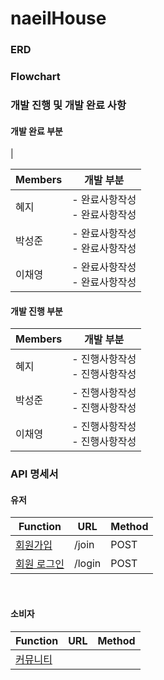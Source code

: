 # naeilHouse

### ERD

### Flowchart

### 개발 진행 및 개발 완료 사항
#### 개발 완료 부분
|

|Members|개발 부분|
|--------|---------|
|혜지| - 완료사항작성 </br> - 완료사항작성|
|박성준| - 완료사항작성 </br> - 완료사항작성|
|이채영| - 완료사항작성 </br> - 완료사항작성|

#### 개발 진행 부분

|Members|개발 부분|
|--------|---------|
|혜지| - 진행사항작성 </br> - 진행사항작성|
|박성준| - 진행사항작성 </br> - 진행사항작성|
|이채영| - 진행사항작성 </br> - 진행사항작성|

### API 명세서

#### 유저
|Function|URL|Method|
|--------|---|------|
|[회원가입](API_Doc/Join.md)|/join|POST|
|[회원 로그인](API_Doc/Login.md)|/login|POST|

<br>

#### 소비자
|Function|URL|Method|
|--------|---|------|
|[커뮤니티](API_Doc/Post.md)|||